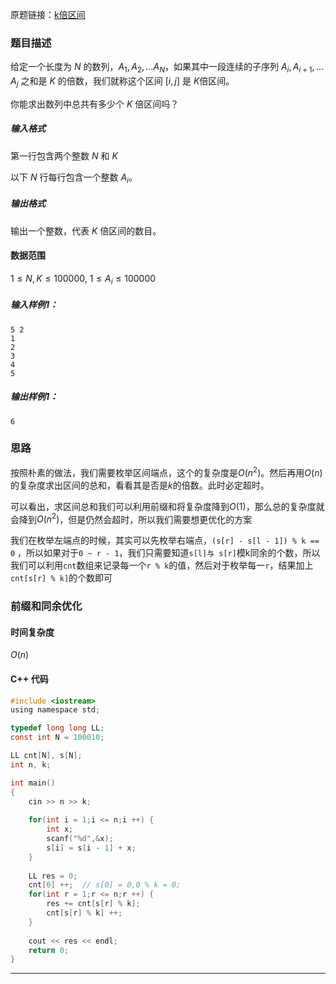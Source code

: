 原题链接：[k倍区间](https://www.acwing.com/problem/content/1232/)

### 题目描述

给定一个长度为 $N$ 的数列，$A_1,A_2,…A_N$，如果其中一段连续的子序列 $A_i,A_{i+1},…A_j$ 之和是 $K$ 的倍数，我们就称这个区间 $[i,j]$ 是 $K$倍区间。  

你能求出数列中总共有多少个 $K$ 倍区间吗？  

##### 输入格式

第一行包含两个整数 $N$ 和 $K$

以下 $N$ 行每行包含一个整数 $A_i$。

##### 输出格式

输出一个整数，代表 $K$ 倍区间的数目。

#### 数据范围

$1≤N,K≤100000$,
$1≤A_i≤100000$

##### 输入样例1：

```
5 2
1
2
3
4
5
```

##### 输出样例1：

```
6
```



### 思路

按照朴素的做法，我们需要枚举区间端点，这个的复杂度是$O(n^2)$。然后再用$O(n)$ 的复杂度求出区间的总和，看看其是否是$k$的倍数。此时必定超时。

可以看出，求区间总和我们可以利用前缀和将复杂度降到$O(1)$，那么总的复杂度就会降到$O(n^2)$，但是仍然会超时，所以我们需要想更优化的方案

我们在枚举左端点的时候，其实可以先枚举右端点，`(s[r] - s[l - 1]) % k == 0` ，所以如果对于`0 ~ r - 1`，我们只需要知道`s[l]与 s[r]`模k同余的个数，所以我们可以利用`cnt`数组来记录每一个`r % k`的值，然后对于枚举每一`r`，结果加上`cnt[s[r] % k]`的个数即可

### 前缀和同余优化

#### 时间复杂度

$O(n)$

#### C++ 代码
```c
#include <iostream>
using namespace std;

typedef long long LL;
const int N = 100010;

LL cnt[N], s[N];
int n, k;

int main()
{
    cin >> n >> k;
    
    for(int i = 1;i <= n;i ++) {
        int x;
        scanf("%d",&x);
        s[i] = s[i - 1] + x;
    }
    
    LL res = 0;
    cnt[0] ++;  // s[0] = 0,0 % k = 0;
    for(int r = 1;r <= n;r ++) {
        res += cnt[s[r] % k];
        cnt[s[r] % k] ++;
    }
    
    cout << res << endl;
    return 0;
}
```

----------